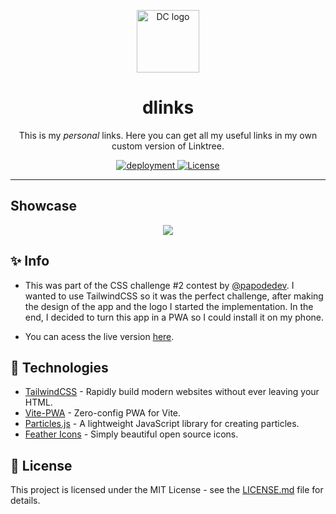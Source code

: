 <p align="center">
  <img height="100" src="https://i.postimg.cc/6p94WgNt/icon.png" alt="DC logo">
  <h1 align="center">dlinks</h1>
</p>

<p align="center">This is my <em>personal</em> links. Here you can get all my useful links in my own custom version of Linktree.</p>

<p align="center">
  <a href="https://links.diogomcosta.com">
    <img src="https://img.shields.io/badge/deployment-stable-brightgreen" alt="deployment">
  </a>
  <a href="https://opensource.org/licenses/MIT">
    <img src="https://img.shields.io/github/license/rocketseat/youtube-challenge-electron-tray?color=%237159c1&logo=mit" alt="License">
  </a>
</p>

---

## Showcase
<p align="center">
    <img src="https://i.postimg.cc/nr5Wpgzk/Linktree-Banner.png"/>
</p>

## ✨ Info

- This was part of the CSS challenge #2 contest by [@papodedev](https://www.instagram.com/papodedev/). I wanted to use TailwindCSS so it was the perfect challenge, after making the design of the app and the logo I started the implementation. In the end, I decided to turn this app in a PWA so I could install it on my phone.

- You can acess the live version [here](https://links.diogomcosta.com/).

## 🚀 Technologies 

- [TailwindCSS](https://tailwindcss.com/) - Rapidly build modern websites without ever leaving your HTML.
- [Vite-PWA](https://github.com/antfu/vite-plugin-pwa) - Zero-config PWA for Vite.
- [Particles.js](https://vincentgarreau.com/particles.js/) - A lightweight JavaScript library for creating particles.
- [Feather Icons](https://feathericons.com/) - Simply beautiful open source icons.

## 📝 License 

This project is licensed under the MIT License - see the [LICENSE.md](LICENSE) file for details.